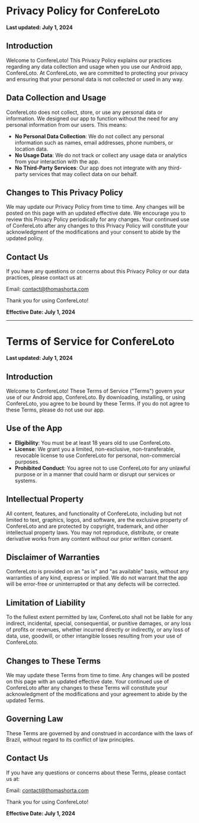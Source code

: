 # Privacy Policy for ConfereLoto

**Last updated: July 1, 2024**

## Introduction

Welcome to ConfereLoto! This Privacy Policy explains our practices regarding any data collection and usage when you use our Android app, ConfereLoto. At ConfereLoto, we are committed to protecting your privacy and ensuring that your personal data is not collected or used in any way.

## Data Collection and Usage

ConfereLoto does not collect, store, or use any personal data or information. We designed our app to function without the need for any personal information from our users. This means:

- **No Personal Data Collection**: We do not collect any personal information such as names, email addresses, phone numbers, or location data.
- **No Usage Data**: We do not track or collect any usage data or analytics from your interaction with the app.
- **No Third-Party Services**: Our app does not integrate with any third-party services that may collect data on our behalf.

## Changes to This Privacy Policy

We may update our Privacy Policy from time to time. Any changes will be posted on this page with an updated effective date. We encourage you to review this Privacy Policy periodically for any changes. Your continued use of ConfereLoto after any changes to this Privacy Policy will constitute your acknowledgment of the modifications and your consent to abide by the updated policy.

## Contact Us

If you have any questions or concerns about this Privacy Policy or our data practices, please contact us at:

Email: contact@thomashorta.com

Thank you for using ConfereLoto!

**Effective Date: July 1, 2024**

---

# Terms of Service for ConfereLoto

**Last updated: July 1, 2024**

## Introduction

Welcome to ConfereLoto! These Terms of Service ("Terms") govern your use of our Android app, ConfereLoto. By downloading, installing, or using ConfereLoto, you agree to be bound by these Terms. If you do not agree to these Terms, please do not use our app.

## Use of the App

- **Eligibility**: You must be at least 18 years old to use ConfereLoto.
- **License**: We grant you a limited, non-exclusive, non-transferable, revocable license to use ConfereLoto for personal, non-commercial purposes.
- **Prohibited Conduct**: You agree not to use ConfereLoto for any unlawful purpose or in a manner that could harm or disrupt our services or systems.

## Intellectual Property

All content, features, and functionality of ConfereLoto, including but not limited to text, graphics, logos, and software, are the exclusive property of ConfereLoto and are protected by copyright, trademark, and other intellectual property laws. You may not reproduce, distribute, or create derivative works from any content without our prior written consent.

## Disclaimer of Warranties

ConfereLoto is provided on an "as is" and "as available" basis, without any warranties of any kind, express or implied. We do not warrant that the app will be error-free or uninterrupted or that any defects will be corrected.

## Limitation of Liability

To the fullest extent permitted by law, ConfereLoto shall not be liable for any indirect, incidental, special, consequential, or punitive damages, or any loss of profits or revenues, whether incurred directly or indirectly, or any loss of data, use, goodwill, or other intangible losses resulting from your use of ConfereLoto.

## Changes to These Terms

We may update these Terms from time to time. Any changes will be posted on this page with an updated effective date. Your continued use of ConfereLoto after any changes to these Terms will constitute your acknowledgment of the modifications and your agreement to abide by the updated Terms.

## Governing Law

These Terms are governed by and construed in accordance with the laws of Brazil, without regard to its conflict of law principles.

## Contact Us

If you have any questions or concerns about these Terms, please contact us at:

Email: contact@thomashorta.com

Thank you for using ConfereLoto!

**Effective Date: July 1, 2024**

